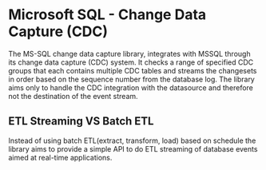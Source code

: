 # Microsoft SQL - Change Data Capture (CDC)

The MS-SQL change data capture library, integrates with MSSQL through its change data capture (CDC) system. It checks a range of specified CDC groups that each contains multiple CDC tables and streams the changesets in order based on the sequence number from the database log. The library aims only to handle the CDC integration with the datasource and therefore not the destination of the event stream.

## ETL Streaming VS Batch ETL

Instead of using batch ETL(extract, transform, load) based on schedule the library aims to provide a simple API to do ETL streaming of database events aimed at real-time applications.
